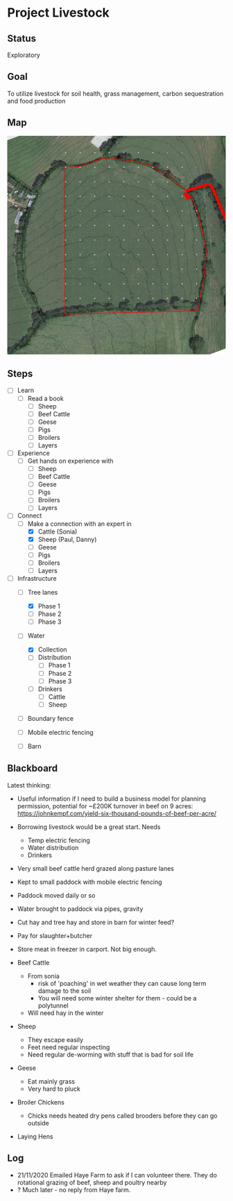 # Project Livestock

## Status

Exploratory

## Goal

To utilize livestock for soil health, grass management, carbon sequestration and food production

## Map

![](./maps/8.jpg "Map")

## Steps

- [ ] Learn
    - [ ] Read a book
        - [ ] Sheep
        - [ ] Beef Cattle
        - [ ] Geese
        - [ ] Pigs
        - [ ] Broilers
        - [ ] Layers
- [ ] Experience
    - [ ] Get hands on experience with
        - [ ] Sheep
        - [ ] Beef Cattle
        - [ ] Geese
        - [ ] Pigs
        - [ ] Broilers
        - [ ] Layers
- [ ] Connect
    - [ ] Make a connection with an expert in
        - [x] Cattle (Sonia)
        - [x] Sheep (Paul, Danny)
        - [ ] Geese
        - [ ] Pigs
        - [ ] Broilers
        - [ ] Layers
- [ ] Infrastructure
    - [ ] Tree lanes
        - [x] Phase 1
        - [ ] Phase 2
        - [ ] Phase 3
    - [ ] Water
        - [x] Collection
        - [ ] Distribution
            - [ ] Phase 1
            - [ ] Phase 2
            - [ ] Phase 3
        - [ ] Drinkers
            - [ ] Cattle
            - [ ] Sheep
    - [ ] Boundary fence
    - [ ] Mobile electric fencing
    - [ ] Barn


## Blackboard

Latest thinking:
- Useful information if I need to build a business model for planning permission, potential for ~£200K turnover in beef on 9 acres: https://johnkempf.com/yield-six-thousand-pounds-of-beef-per-acre/
- Borrowing livestock would be a great start. Needs
    - Temp electric fencing
    - Water distribution
    - Drinkers
- Very small beef cattle herd grazed along pasture lanes
- Kept to small paddock with mobile electric fencing
- Paddock moved daily or so
- Water brought to paddock via pipes, gravity
- Cut hay and tree hay and store in barn for winter feed?
- Pay for slaughter+butcher
- Store meat in freezer in carport. Not big enough.

- Beef Cattle
    - From sonia
        - risk of 'poaching' in wet weather they can cause long term damage to the soil
        - You will need some winter shelter for them - could be a polytunnel
    - Will need hay in the winter
- Sheep
    - They escape easily
    - Feet need regular inspecting
    - Need regular de-worming with stuff that is bad for soil life
- Geese
    - Eat mainly grass
    - Very hard to pluck
- Broiler Chickens
    - Chicks needs heated dry pens called brooders before they can go outside
- Laying Hens

## Log

- 21/11/2020 Emailed Haye Farm to ask if I can volunteer there. They do rotational grazing of beef, sheep and poultry nearby
- ? Much later  - no reply from Haye farm.